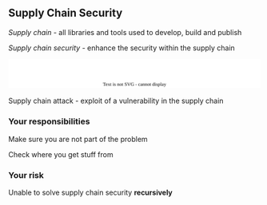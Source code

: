 ## Supply Chain Security

*Supply chain* [](https://en.wikipedia.org/wiki/Software_supply_chain) - all libraries and tools used to develop, build and publish

*Supply chain security* [](https://en.wikipedia.org/wiki/Digital_supply_chain_security) - enhance the security within the supply chain

![](170_supply_chain_security/supply_chain.drawio.svg) <!-- .element: style="width: 50%;" -->

Supply chain attack - exploit of a vulnerability in the supply chain

### Your responsibilities

Make sure you are not part of the problem

Check where you get stuff from

### Your risk

Unable to solve supply chain security **recursively**